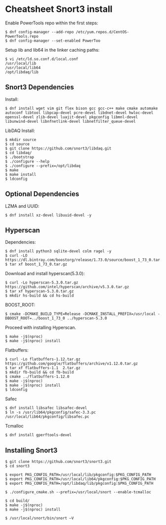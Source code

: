 # Cheatsheet Snort3 install

Enable PowerTools repo within the first steps:
```
$ dnf config-manager --add-repo /etc/yum.repos.d/CentOS-PowerTools.repo
$ dnf config-manager --set-enabled PowerToo
```

Setup lib and lib64 in the linker caching paths:
```
$ vi /etc/ld.so.conf.d/local.conf
/usr/local/lib
/usr/local/lib64
/opt/libdaq/lib
```

## Snort3 Dependencies

Install:
```
$ dnf install wget vim git flex bison gcc gcc-c++ make cmake automake autoconf libtool libpcap-devel pcre-devel libdnet-devel hwloc-devel openssl-devel zlib-devel luajit-devel pkgconfig libmnl-devel libunwind-devel libnfnetlink-devel libnetfilter_queue-devel
```

LibDAQ Install:
```
$ mkdir source
$ cd source
$ git clone https://github.com/snort3/libdaq.git
$ cd libdaq/
$ ./bootstrap
$ ./configure --help
$ ./configure --prefix=/opt/libdaq
$ make
$ make install
$ ldconfig
```

## Optional Dependencies

LZMA and UUID:
```
$ dnf install xz-devel libuuid-devel -y
```

## Hyperscan

Dependencies:
```
$ dnf install python3 sqlite-devel colm ragel -y
$ curl -LO https://dl.bintray.com/boostorg/release/1.73.0/source/boost_1_73_0.tar.gz
$ tar xf boost_1_73_0.tar.gz
```

Download and install hyperscan(5.3.0):
```
$ curl -Lo hyperscan-5.3.0.tar.gz https://github.com/intel/hyperscan/archive/v5.3.0.tar.gz
$ tar xf hyperscan-5.3.0.tar.gz
$ mkdir hs-build && cd hs-build
```

BOOST_ROOT:
```
$ cmake -DCMAKE_BUILD_TYPE=Release -DCMAKE_INSTALL_PREFIX=/usr/local -DBOOST_ROOT=../boost_1_73_0 ../hyperscan-5.3.0
```

Proceed with installing Hyperscan.
```
$ make -j$(nproc)
$ make -j$(nproc) install 
```

Flatbuffers:
```
$ curl -Lo flatbuffers-1.12.tar.gz https://github.com/google/flatbuffers/archive/v1.12.0.tar.gz
$ tar xf flatbuffers-1.1  2.tar.gz
$ mkdir fb-build && cd fb-build
$ cmake ../flatbuffers-1.12.0 
$ make -j$(nproc)
$ make -j$(nproc) install 
$ ldconfig
```

Safec
```
$ dnf install libsafec libsafec-devel
$ ln -s /usr/lib64/pkgconfig/safec-3.3.pc /usr/local/lib64/pkgconfig/libsafec.pc
```

Tcmalloc
```
$ dnf install gperftools-devel
```

## Installing Snort3

```
$ git clone https://github.com/snort3/snort3.git
$ cd snort3

$ export PKG_CONFIG_PATH=/usr/local/lib/pkgconfig:$PKG_CONFIG_PATH
$ export PKG_CONFIG_PATH=/usr/local/lib64/pkgconfig:$PKG_CONFIG_PATH
$ export PKG_CONFIG_PATH=/opt/libdaq/lib/pkgconfig:$PKG_CONFIG_PATH

$ ./configure_cmake.sh --prefix=/usr/local/snort --enable-tcmalloc

$ cd build/
$ make -j$(nproc)
$ make -j$(nproc) install

$ /usr/local/snort/bin/snort –V
```
